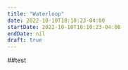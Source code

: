 ```yaml
---
title: "Waterloop"
date: 2022-10-10T18:10:23-04:00
startDate: 2022-10-10T18:10:23-04:00
endDate: nil
draft: true
---
```


##test
